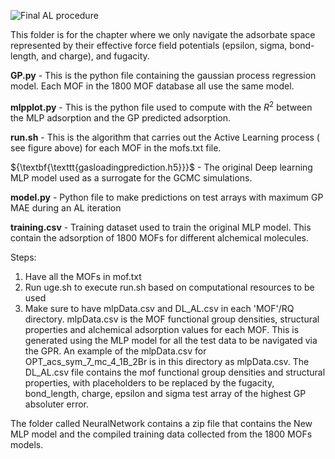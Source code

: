 
![Final AL procedure](https://github.com/theOsaroJ/Active-Learning-of-alchemical-adsorption-simulations-towards-a-universal-adsorption-model/assets/64130121/49de8cf1-e07b-4a4e-8edd-93c8dc189780)

This folder is for the chapter where we only navigate the adsorbate space represented by their effective force field potentials (epsilon, sigma, bond-length, and charge), and fugacity.


${\textbf{GP.py}}$ - This is the python file containing the gaussian process regression model. Each MOF in the 1800 MOF database all use the same model.

${\textbf{mlpplot.py}}$ - This is the python file used to compute with the ${R^2}$ between the MLP adsorption and the GP predicted adsorption.

${\textbf{run.sh}}$ - This is the algorithm that carries out the Active Learning process ( see figure above) for each MOF in the mofs.txt file.

${\textbf{\texttt{gasloadingprediction.h5}}}$ - The original Deep learning MLP model used as a surrogate for the GCMC simulations.

${\textbf{model.py}}$ - Python file to make predictions on test arrays with maximum GP MAE during an AL iteration

${\textbf{training.csv}}$ -  Training dataset used to train the original MLP model. This contain the adsorption of 1800 MOFs for different alchemical molecules.

Steps:
1. Have all the MOFs in mof.txt
2. Run uge.sh to execute run.sh based on computational resources to be used
3. Make sure to have mlpData.csv and DL_AL.csv in each 'MOF'/RQ directory. mlpData.csv is the MOF functional group densities, structural properties and alchemical adsorption values for each MOF. This is generated using the MLP model for all the test data to be navigated via the GPR. An example of the mlpData.csv for OPT_acs_sym_7_mc_4_1B_2Br is in this directory as mlpData.csv. The DL_AL.csv file contains the mof functional group densities and structural properties, with placeholders to be replaced by the fugacity, bond_length, charge, epsilon and sigma test array of the highest GP absoluter error.


The folder called NeuralNetwork contains a zip file that contains the New MLP model and the compiled training data collected from the 1800 MOFs models.
